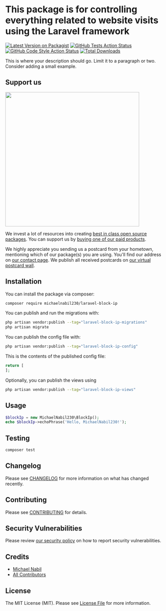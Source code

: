 # This package is for controlling everything related to website visits using the Laravel framework

[![Latest Version on Packagist](https://img.shields.io/packagist/v/michaelnabil230/laravel-block-ip.svg?style=flat-square)](https://packagist.org/packages/michaelnabil230/laravel-block-ip)
[![GitHub Tests Action Status](https://img.shields.io/github/workflow/status/michaelnabil230/laravel-block-ip/run-tests?label=tests)](https://github.com/michaelnabil230/laravel-block-ip/actions?query=workflow%3Arun-tests+branch%3Amain)
[![GitHub Code Style Action Status](https://img.shields.io/github/workflow/status/michaelnabil230/laravel-block-ip/Fix%20PHP%20code%20style%20issues?label=code%20style)](https://github.com/michaelnabil230/laravel-block-ip/actions?query=workflow%3A"Fix+PHP+code+style+issues"+branch%3Amain)
[![Total Downloads](https://img.shields.io/packagist/dt/michaelnabil230/laravel-block-ip.svg?style=flat-square)](https://packagist.org/packages/michaelnabil230/laravel-block-ip)

This is where your description should go. Limit it to a paragraph or two. Consider adding a small example.

## Support us

[<img src="https://github-ads.s3.eu-central-1.amazonaws.com/laravel-block-ip.jpg?t=1" width="419px" />](https://spatie.be/github-ad-click/laravel-block-ip)

We invest a lot of resources into creating [best in class open source packages](https://spatie.be/open-source). You can support us by [buying one of our paid products](https://spatie.be/open-source/support-us).

We highly appreciate you sending us a postcard from your hometown, mentioning which of our package(s) you are using. You'll find our address on [our contact page](https://spatie.be/about-us). We publish all received postcards on [our virtual postcard wall](https://spatie.be/open-source/postcards).

## Installation

You can install the package via composer:

```bash
composer require michaelnabil230/laravel-block-ip
```

You can publish and run the migrations with:

```bash
php artisan vendor:publish --tag="laravel-block-ip-migrations"
php artisan migrate
```

You can publish the config file with:

```bash
php artisan vendor:publish --tag="laravel-block-ip-config"
```

This is the contents of the published config file:

```php
return [
];
```

Optionally, you can publish the views using

```bash
php artisan vendor:publish --tag="laravel-block-ip-views"
```

## Usage

```php
$blockIp = new MichaelNabil230\BlockIp();
echo $blockIp->echoPhrase('Hello, MichaelNabil230!');
```

## Testing

```bash
composer test
```

## Changelog

Please see [CHANGELOG](CHANGELOG.md) for more information on what has changed recently.

## Contributing

Please see [CONTRIBUTING](CONTRIBUTING.md) for details.

## Security Vulnerabilities

Please review [our security policy](../../security/policy) on how to report security vulnerabilities.

## Credits

- [Michael Nabil](https://github.com/MichaelNabil230)
- [All Contributors](../../contributors)

## License

The MIT License (MIT). Please see [License File](LICENSE.md) for more information.
